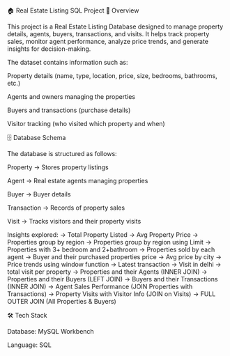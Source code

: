 🏠 Real Estate Listing SQL Project
📌 Overview

This project is a Real Estate Listing Database designed to manage property details, agents, buyers, transactions, and visits. It helps track property sales, monitor agent performance, analyze price trends, and generate insights for decision-making.

The dataset contains information such as:

Property details (name, type, location, price, size, bedrooms, bathrooms, etc.)

Agents and owners managing the properties

Buyers and transactions (purchase details)

Visitor tracking (who visited which property and when)

🗄️ Database Schema

The database is structured as follows:

Property → Stores property listings

Agent → Real estate agents managing properties

Buyer → Buyer details

Transaction → Records of property sales

Visit → Tracks visitors and their property visits

Insights explored:
 -> Total Property Listed
 -> Avg Property Price 
 -> Properties group by region 
 -> Properties group by region using Limit
 -> Properties with 3+ bedroom and 2+bathroom
 -> Properties sold by each agent 
 -> Buyer and their purchased properties price
 -> Avg price by city
 -> Price trends using window function 
 -> Latest transaction
 -> Visit in delhi
 -> total visit per property
 -> Properties and their Agents (INNER JOIN)
 -> Properties and their Buyers (LEFT JOIN)
 -> Buyers and their Transactions (INNER JOIN)
 -> Agent Sales Performance (JOIN Properties with Transactions)
 -> Property Visits with Visitor Info (JOIN on Visits)
 -> FULL OUTER JOIN (All Properties & Buyers)
 

🛠️ Tech Stack

Database: MySQL Workbench

Language: SQL
